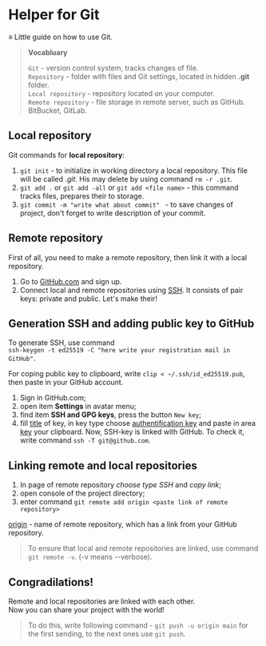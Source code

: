 # Helper for Git
≡ Little guide on how to use Git.

> **Vocabluary**
>
> `Git` - version control system, tracks changes of file.<br>
> `Repository` - folder with files and Git settings, located in hidden **.git** folder.<br>
> `Local repository` - repository located on your computer.<br>
> `Remote repository` - file storage in remote server, such as GitHub. BitBucket, GitLab.<br>

## Local repository

Git commands for **local repository**:
1. `git init` - to initialize in working directory a local repository. This file will be called *.git*. His may delete by using command `rm -r .git`.
2. `git add .` or `git add -all` or `git add <file name>` - this command tracks files, prepares their to storage.
3. `git commit -m "write what about commit" ` - to save changes of project, don't forget to write description of your commit.

## Remote repository

First of all, you need to make a remote repository, then link it with a local repository.
1. Go to [GitHub.com](https://github.com/) and sign up.
2. Connect local and remote repositories using [SSH](https://ru.wikipedia.org/wiki/SSH 'Secure Shell Protocol'). It consists of pair keys: private and public. Let's make their!

## Generation SSH and adding public key to GitHub

To generate SSH, use command <br>
`ssh-keygen -t ed25519 -C "here write your registration mail in GitHub"`.

For coping public key to clipboard, write `clip < ~/.ssh/id_ed25519.pub`, then paste in your GitHub account.
1. Sign in GitHub.com;
2. open item **Settings** in avatar menu;
3. find item **SSH and GPG keys**, press the button `New key`;
4. fill <u>title</u> of key, in key type choose <u>authentification key</u> and paste in area <u>key</u> your clipboard.
Now, SSH-key is linked with GitHub. To check it, write command `ssh -T git@github.com`.

## Linking remote and local repositories

1. In page of remote repository *choose type SSH* and *copy link*;
2. open console of the project directory;
3. enter command `git remote add origin <paste link of remote repository>`

<u>origin</u> - name of remote repository, which has a link from your GitHub repository.
> To ensure that local and remote repositories are linked, use command `git remote -v`. (-v means --verbose).

## Congradilations!
Remote and local repositories are linked with each other.<br>
Now you can share your project with the world!
> To do this, write following command - `git push -u origin main` for the first sending, to the next ones use `git push`.